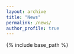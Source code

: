 ```yaml
---
layout: archive
title: "News"
permalink: /news/
author_profile: true
---
```


 
  
{% include base_path %}
